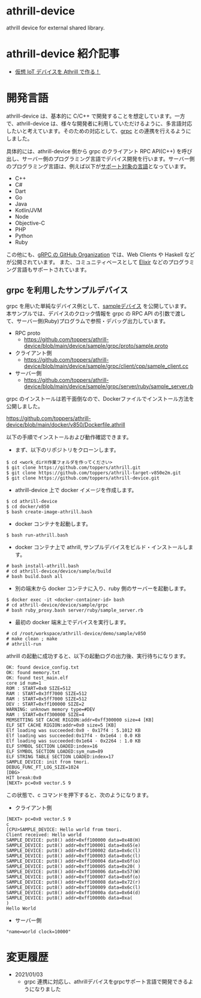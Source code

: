 # athrill-device
athrill device for external shared library.

# athrill-device 紹介記事
* [仮想 IoT デバイスを Athrill で作る！](https://qiita.com/kanetugu2018/items/5bf890c0945c299eb7f0)

# 開発言語
athrill-device は、基本的に C/C++ で開発することを想定しています。一方で、athrill-device は、様々な開発者に利用していただけるように、多言語対応したいと考えています。そのための対応として、[grpc](https://grpc.io) との連携を行えるようにしました。

具体的には、athrill-device 側から grpc のクライアント RPC API(C++) を呼び出し、サーバー側のプログラミング言語でデバイス開発を行います。サーバー側のプログラミング言語は、例えば以下が[サポート対象の言語](https://www.grpc.io/docs/languages/)となっています。

* C++
* C#
* Dart
* Go
* Java
* Kotlin/JVM
* Node
* Objective-C
* PHP
* Python
* Ruby
  
この他にも、[gRPC の GitHub Organization](https://github.com/grpc) では、Web Clients や Haskell などが公開されています。
また、コミュニティベースとして [Elixir](https://github.com/elixir-grpc/grpc) などのプログラミング言語もサポートされています。

## grpc を利用したサンプルデバイス
grpc を用いた単純なデバイス例として、[sampleデバイス](https://github.com/toppers/athrill-device/tree/main/device/sample) を公開しています。
本サンプルでは、デバイスのクロック情報を grpc の RPC API の引数で渡して、サーバー側(Ruby)プログラムで参照・デバッグ出力しています。

* RPC proto
  * https://github.com/toppers/athrill-device/blob/main/device/sample/grpc/proto/sample.proto
* クライアント側
  * https://github.com/toppers/athrill-device/blob/main/device/sample/grpc/client/cpp/sample_client.cc
* サーバー側
  * https://github.com/toppers/athrill-device/blob/main/device/sample/grpc/server/ruby/sample_server.rb

grpc のインストールは若干面倒なので、Dockerファイルでインストール方法を公開しました。

https://github.com/toppers/athrill-device/blob/main/docker/v850/Dockerfile.athrill

以下の手順でインストールおよび動作確認できます。

* まず、以下のリポジトリをクローンします。

```
$ cd <work_dir※作業フォルダを作ってください>
$ git clone https://github.com/toppers/athrill.git
$ git clone https://github.com/toppers/athrill-target-v850e2m.git
$ git clone https://github.com/toppers/athrill-device.git
```

* athrill-device 上で docker イメージを作成します。

```
$ cd athrill-device
$ cd docker/v850
$ bash create-image-athrill.bash
```

* docker コンテナを起動します。

```
$ bash run-athrill.bash 
```

* docker コンテナ上で athrill, サンプルデバイスをビルド・インストールします。

```
# bash install-athrill.bash
# cd athrill-device/device/sample/build
# bash build.bash all
```

* 別の端末から docker コンテナに入り、ruby 側のサーバーを起動します。

```
$ docker exec -it <docker-container-id> bash
# cd athrill-device/device/sample/grpc
# bash ruby_proxy.bash server/ruby/sample_server.rb 
```

* 最初の docker 端末上でデバイスを実行します。

```
# cd /root/workspace/athrill-device/demo/sample/v850
# make clean ; make
# athrill-run
```

athrill の起動に成功すると、以下の起動ログの出力後、実行待ちになります。

```
OK: found device_config.txt
OK: found memory.txt
OK: found test_main.elf
core id num=1
ROM : START=0x0 SIZE=512
RAM : START=0x3ff7000 SIZE=512
RAM : START=0x5ff7000 SIZE=512
DEV : START=0xff100000 SIZE=2
WARNING: unknown memory type=#DEV
RAM : START=0xff300000 SIZE=4
MEMSETTING SET CACHE RIGION:addr=0xff300000 size=4 [KB]
ELF SET CACHE RIGION:addr=0x0 size=5 [KB]
Elf loading was succeeded:0x0 - 0x17f4 : 5.1012 KB
Elf loading was succeeded:0x17f4 - 0x1e64 : 0.0 KB
Elf loading was succeeded:0x1e64 - 0x2264 : 1.0 KB
ELF SYMBOL SECTION LOADED:index=16
ELF SYMBOL SECTION LOADED:sym_num=89
ELF STRING TABLE SECTION LOADED:index=17
SAMPLE_DEVICE: init from tmori.
DEBUG_FUNC_FT_LOG_SIZE=1024
[DBG>
HIT break:0x0
[NEXT> pc=0x0 vector.S 9
```

この状態で、c コマンドを押下すると、次のようになります。

* クライアント側

```
[NEXT> pc=0x0 vector.S 9
c
[CPU>SAMPLE_DEVICE: Hello world from tmori.
Client received: Hello world
SAMPLE_DEVICE: put8() addr=0xff100000 data=0x48(H)
SAMPLE_DEVICE: put8() addr=0xff100001 data=0x65(e)
SAMPLE_DEVICE: put8() addr=0xff100002 data=0x6c(l)
SAMPLE_DEVICE: put8() addr=0xff100003 data=0x6c(l)
SAMPLE_DEVICE: put8() addr=0xff100004 data=0x6f(o)
SAMPLE_DEVICE: put8() addr=0xff100005 data=0x20( )
SAMPLE_DEVICE: put8() addr=0xff100006 data=0x57(W)
SAMPLE_DEVICE: put8() addr=0xff100007 data=0x6f(o)
SAMPLE_DEVICE: put8() addr=0xff100008 data=0x72(r)
SAMPLE_DEVICE: put8() addr=0xff100009 data=0x6c(l)
SAMPLE_DEVICE: put8() addr=0xff10000a data=0x64(d)
SAMPLE_DEVICE: put8() addr=0xff10000b data=0xa(
)
Hello World
```

* サーバー側

```
"name=world clock=10000"
```


# 変更履歴
* 2021/01/03
  * grpc 連携に対応し、athrillデバイスをgrpcサポート言語で開発できるようになりました
